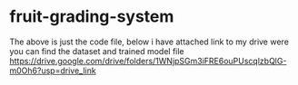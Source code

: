 # fruit-grading-system
The above is just the code file, below i have attached link to my drive were you can find the dataset and trained model file
https://drive.google.com/drive/folders/1WNjpSGm3iFRE6ouPUscqlzbQlG-m0Oh6?usp=drive_link
